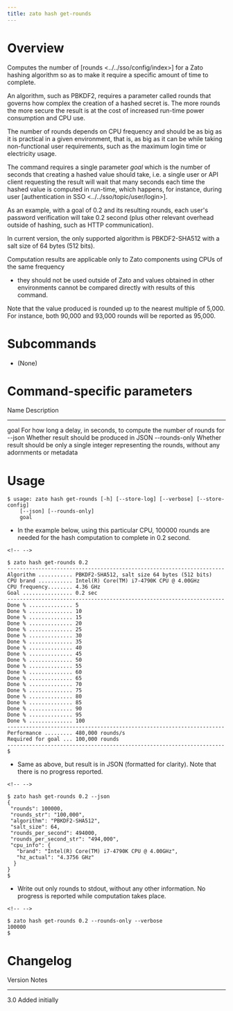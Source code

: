 ```yaml
---
title: zato hash get-rounds
---
```


Overview
========

Computes the number of [rounds \<../../sso/config/index\>] for a Zato hashing algorithm so as to make it
require a specific amount of time to complete.

An algorithm, such as PBKDF2, requires a parameter called rounds that governs how complex the creation
of a hashed secret is. The more rounds the more secure the result is at the cost of
increased run-time power consumption and CPU use.

The number of rounds depends on CPU frequency and should be as big
as it is practical in a given environment, that is, as big as it can be while taking non-functional user requirements,
such as the maximum login time or electricity usage.

The command requires a single parameter *goal* which is the number of seconds that creating a hashed value should take,
i.e. a single user or API client requesting the result will wait that many seconds each time the hashed value
is computed in run-time, which happens, for instance, during user [authentication in SSO \<../../sso/topic/user/login\>].

As an example, with a goal of 0.2 and its resulting rounds, each user\'s password verification will take 0.2 second
(plus other relevant overhead outside of hashing, such as HTTP communication).

In current version, the only supported algorithm is PBKDF2-SHA512 with a salt size of 64 bytes (512 bits).

Computation results are applicable only to Zato components using CPUs of the same frequency
- they should not be used outside of Zato and values obtained in other environments cannot be compared
directly with results of this command.

Note that the value produced is rounded up to the nearest multiple of 5,000. For instance, both 90,000 and 93,000 rounds
will be reported as 95,000.

Subcommands
===========

-   (None)

Command-specific parameters
===========================

  Name             Description
  ---------------- -------------------------------------------------------------------------
  goal             For how long a delay, in seconds, to compute the number of rounds for
  \--json          Whether result should be produced in JSON
  \--rounds-only   Whether result should be only a single integer representing the rounds,
                   without any adornments or metadata

Usage
=====

    $ usage: zato hash get-rounds [-h] [--store-log] [--verbose] [--store-config]
        [--json] [--rounds-only]
        goal

-   In the example below, using this particular CPU, 100000 rounds are needed for the hash computation to complete in 0.2 second.

```{=html}
<!-- -->
```
    $ zato hash get-rounds 0.2
    ----------------------------------------------------------------------
    Algorithm ........... PBKDF2-SHA512, salt size 64 bytes (512 bits)
    CPU brand ........... Intel(R) Core(TM) i7-4790K CPU @ 4.00GHz
    CPU frequency........ 4.36 GHz
    Goal ................ 0.2 sec
    ----------------------------------------------------------------------
    Done % .............. 5
    Done % .............. 10
    Done % .............. 15
    Done % .............. 20
    Done % .............. 25
    Done % .............. 30
    Done % .............. 35
    Done % .............. 40
    Done % .............. 45
    Done % .............. 50
    Done % .............. 55
    Done % .............. 60
    Done % .............. 65
    Done % .............. 70
    Done % .............. 75
    Done % .............. 80
    Done % .............. 85
    Done % .............. 90
    Done % .............. 95
    Done % .............. 100
    ----------------------------------------------------------------------
    Performance ......... 480,000 rounds/s
    Required for goal ... 100,000 rounds
    ----------------------------------------------------------------------
    $

-   Same as above, but result is in JSON (formatted for clarity). Note that there is no progress reported.

```{=html}
<!-- -->
```
    $ zato hash get-rounds 0.2 --json
    {
     "rounds": 100000,
     "rounds_str": "100,000",
     "algorithm": "PBKDF2-SHA512",
     "salt_size": 64,
     "rounds_per_second": 494000,
     "rounds_per_second_str": "494,000",
     "cpu_info": {
       "brand": "Intel(R) Core(TM) i7-4790K CPU @ 4.00GHz",
       "hz_actual": "4.3756 GHz"
      }
    }
    $

-   Write out only rounds to stdout, without any other information. No progress is reported while computation takes place.

```{=html}
<!-- -->
```
    $ zato hash get-rounds 0.2 --rounds-only --verbose
    100000
    $

Changelog
=========

  Version   Notes
  --------- -----------------
  3.0       Added initially
